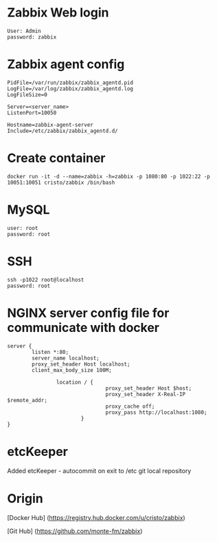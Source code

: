 # Zabbix Web login
```
User: Admin
password: zabbix
```

# Zabbix agent config
```
PidFile=/var/run/zabbix/zabbix_agentd.pid
LogFile=/var/log/zabbix/zabbix_agentd.log
LogFileSize=0

Server=<server_name>
ListenPort=10050

Hostname=zabbix-agent-server
Include=/etc/zabbix/zabbix_agentd.d/
```

# Create container
```
docker run -it -d --name=zabbix -h=zabbix -p 1080:80 -p 1022:22 -p 10051:10051 cristo/zabbix /bin/bash
```

# MySQL
```
user: root 
password: root
```

# SSH
```
ssh -p1022 root@localhost
password: root
```

# NGINX server config file for communicate with docker
```
server {
        listen *:80;
        server_name localhost;
        proxy_set_header Host localhost;
        client_max_body_size 100M;

                location / {
                                proxy_set_header Host $host;
                                proxy_set_header X-Real-IP $remote_addr;
                                proxy_cache off;
                                proxy_pass http://localhost:1080;
                        }
}
```

# etcKeeper 
Added etcKeeper - autocommit on exit to /etc git local repository

# Origin
[Docker Hub] (https://registry.hub.docker.com/u/cristo/zabbix)

[Git Hub] (https://github.com/monte-fm/zabbix)
